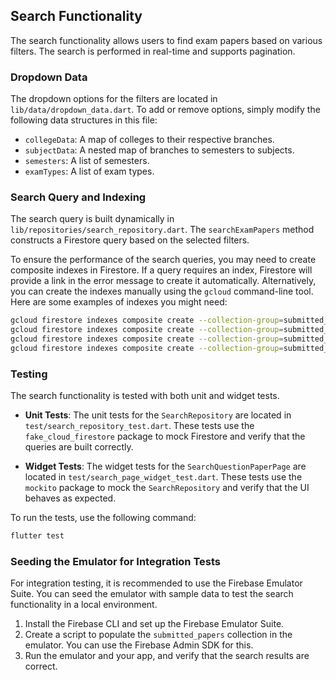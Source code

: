 
## Search Functionality

The search functionality allows users to find exam papers based on various filters. The search is performed in real-time and supports pagination.

### Dropdown Data

The dropdown options for the filters are located in `lib/data/dropdown_data.dart`. To add or remove options, simply modify the following data structures in this file:

- `collegeData`: A map of colleges to their respective branches.
- `subjectData`: A nested map of branches to semesters to subjects.
- `semesters`: A list of semesters.
- `examTypes`: A list of exam types.

### Search Query and Indexing

The search query is built dynamically in `lib/repositories/search_repository.dart`. The `searchExamPapers` method constructs a Firestore query based on the selected filters.

To ensure the performance of the search queries, you may need to create composite indexes in Firestore. If a query requires an index, Firestore will provide a link in the error message to create it automatically. Alternatively, you can create the indexes manually using the `gcloud` command-line tool. Here are some examples of indexes you might need:

```bash
gcloud firestore indexes composite create --collection-group=submitted_papers --field-configurations='[{"fieldPath":"college","order":"ASCENDING"},{"fieldPath":"uploaded_at","order":"DESCENDING"}]'
gcloud firestore indexes composite create --collection-group=submitted_papers --field-configurations='[{"fieldPath":"college","order":"ASCENDING"},{"fieldPath":"branch","order":"ASCENDING"},{"fieldPath":"uploaded_at","order":"DESCENDING"}]'
gcloud firestore indexes composite create --collection-group=submitted_papers --field-configurations='[{"fieldPath":"college","order":"ASCENDING"},{"fieldPath":"branch","order":"ASCENDING"},{"fieldPath":"semester","order":"ASCENDING"},{"fieldPath":"uploaded_at","order":"DESCENDING"}]'
gcloud firestore indexes composite create --collection-group=submitted_papers --field-configurations='[{"fieldPath":"college","order":"ASCENDING"},{"fieldPath":"branch","order":"ASCENDING"},{"fieldPath":"semester","order":"ASCENDING"},{"fieldPath":"subject","order":"ASCENDING"},{"fieldPath":"uploaded_at","order":"DESCENDING"}]'
```

### Testing

The search functionality is tested with both unit and widget tests.

- **Unit Tests**: The unit tests for the `SearchRepository` are located in `test/search_repository_test.dart`. These tests use the `fake_cloud_firestore` package to mock Firestore and verify that the queries are built correctly.

- **Widget Tests**: The widget tests for the `SearchQuestionPaperPage` are located in `test/search_page_widget_test.dart`. These tests use the `mockito` package to mock the `SearchRepository` and verify that the UI behaves as expected.

To run the tests, use the following command:

```bash
flutter test
```

### Seeding the Emulator for Integration Tests

For integration testing, it is recommended to use the Firebase Emulator Suite. You can seed the emulator with sample data to test the search functionality in a local environment.

1.  Install the Firebase CLI and set up the Firebase Emulator Suite.
2.  Create a script to populate the `submitted_papers` collection in the emulator. You can use the Firebase Admin SDK for this.
3.  Run the emulator and your app, and verify that the search results are correct.
